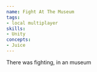 ```yaml
---
name: Fight At The Museum
tags:
- local multiplayer
skills:
- Unity
concepts:
- Juice
---
```


There was fighting, in an museum
